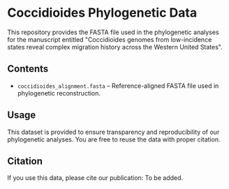 # Coccidioides Phylogenetic Data

This repository provides the FASTA file used in the phylogenetic analyses for the manuscript entitled "Coccidioides genomes from low-incidence states reveal complex migration history across the Western United States".

## Contents
- `coccidioides_alignment.fasta` – Reference-aligned FASTA file used in phylogenetic reconstruction.

## Usage
This dataset is provided to ensure transparency and reproducibility of our phylogenetic analyses. You are free to reuse the data with proper citation.

## Citation
If you use this data, please cite our publication: To be added.
